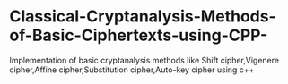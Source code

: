 # Classical-Cryptanalysis-Methods-of-Basic-Ciphertexts-using-CPP-
Implementation of basic cryptanalysis methods like Shift cipher,Vigenere cipher,Affine cipher,Substitution cipher,Auto-key cipher using c++
